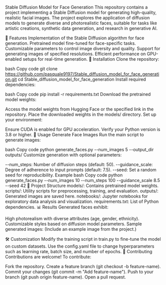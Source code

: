 Stable Diffusion Model for Face Generation
This repository contains a project implementing a Stable Diffusion model for generating high-quality, realistic facial images. The project explores the application of diffusion models to generate diverse and photorealistic faces, suitable for tasks like artistic creations, synthetic data generation, and research in generative AI.

🌟 Features
Implementation of the Stable Diffusion algorithm for face generation.
Pretrained model fine-tuned for face-specific tasks.
Customizable parameters to control image diversity and quality.
Support for generating images of specified resolutions.
Efficient performance on GPU-enabled setups for real-time generation.
🔧 Installation
Clone the repository:

bash
Copy code
git clone https://github.com/pasquale9197/Stable_diffusion_model_for_face_generation.git
cd Stable_diffusion_model_for_face_generation
Install required dependencies:

bash
Copy code
pip install -r requirements.txt
Download the pretrained model weights:

Access the model weights from Hugging Face or the specified link in the repository.
Place the downloaded weights in the models/ directory.
Set up your environment:

Ensure CUDA is enabled for GPU acceleration.
Verify your Python version is 3.8 or higher.
🚀 Usage
Generate Face Images
Run the main script to generate images:

bash
Copy code
python generate_faces.py --num_images 5 --output_dir outputs/
Customize generation with optional parameters:

--num_steps: Number of diffusion steps (default: 50).
--guidance_scale: Degree of adherence to input prompts (default: 7.5).
--seed: Set a random seed for reproducibility.
Example
bash
Copy code
python generate_faces.py --num_images 10 --num_steps 100 --guidance_scale 8.5 --seed 42
📂 Project Structure
models/: Contains pretrained model weights.
scripts/: Utility scripts for preprocessing, training, and evaluation.
outputs/: Generated images are saved here.
notebooks/: Jupyter notebooks for exploratory data analysis and visualization.
requirements.txt: List of Python dependencies.
📊 Results
Generated faces exhibit:

High photorealism with diverse attributes (age, gender, ethnicity).
Customizable styles based on diffusion model parameters.
Sample generated images:
(Include an example image from the project.)

🛠️ Customization
Modify the training script in train.py to fine-tune the model on custom datasets.
Use the config.yaml file to change hyperparameters such as learning rate, batch size, and number of epochs.
🤝 Contributing
Contributions are welcome! To contribute:

Fork the repository.
Create a feature branch (git checkout -b feature-name).
Commit your changes (git commit -m "Add feature-name").
Push to your branch (git push origin feature-name).
Open a pull request.
